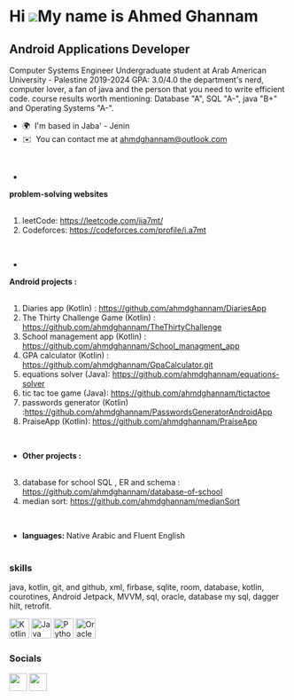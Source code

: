 Hi ![](https://user-images.githubusercontent.com/18350557/176309783-0785949b-9127-417c-8b55-ab5a4333674e.gif)My name is Ahmed Ghannam
=====================================================================================================================================

Android Applications Developer
------------------------------

Computer Systems Engineer Undergraduate student at Arab American University - Palestine 2019-2024 GPA: 3.0/4.0 the department's nerd, computer lover, a fan of java and the person that you need to write efficient code. course results worth mentioning: Database "A", SQL "A-", java "B+" and Operating Systems "A-".

* 🌍  I'm based in Jaba' - Jenin
* ✉️  You can contact me at [ahmdghannam@outlook.com](mailto:ahmdghannam@outlook.com)



<br>

-
 <strong>problem-solving websites  </strong> <br><br>
 
1. leetCode: https://leetcode.com/iia7mt/
2. Codeforces: https://codeforces.com/profile/i.a7mt


<br>

-
 <strong> Android projects : </strong>
<br><br>

1. Diaries app (Kotlin) : https://github.com/ahmdghannam/DiariesApp
2. The Thirty Challenge Game (Kotlin) : https://github.com/ahmdghannam/TheThirtyChallenge
2. School management app (Kotlin) :  https://github.com/ahmdghannam/School_managment_app
3. GPA calculator (Kotlin) : https://github.com/ahmdghannam/GpaCalculator.git
4.  equations solver (Java): https://github.com/ahmdghannam/equations-solver 
5.   tic tac toe game (Java): https://github.com/ahmdghannam/tictactoe 
 6. passwords generator (Kotlin) :https://github.com/ahmdghannam/PasswordsGeneratorAndroidApp
1. PraiseApp (Kotlin): https://github.com/ahmdghannam/PraiseApp

<br>

  - <strong>Other projects : </strong><br><br>
3.   database for school  SQL , ER and schema : 
https://github.com/ahmdghannam/database-of-school
4.  median sort: https://github.com/ahmdghannam/medianSort 

  <br>

  -  <strong>languages: </strong>
  Native Arabic and Fluent English <br><br>


### skills
 java, kotlin, git, and github, xml, firbase, sqlite, room, database, kotlin, courotines, Android Jetpack, MVVM, sql, oracle, database my sql, dagger hilt, retrofit.



<p align="left">
<a href="https://kotlinlang.org/" target="_blank" rel="noreferrer"><img src="https://raw.githubusercontent.com/danielcranney/readme-generator/main/public/icons/skills/kotlin-colored.svg" width="36" height="36" alt="Kotlin" /></a>
<a href="https://www.oracle.com/java/" target="_blank" rel="noreferrer"><img src="https://raw.githubusercontent.com/danielcranney/readme-generator/main/public/icons/skills/java-colored.svg" width="36" height="36" alt="Java" /></a>
<a href="https://www.python.org/" target="_blank" rel="noreferrer"><img src="https://raw.githubusercontent.com/danielcranney/readme-generator/main/public/icons/skills/python-colored.svg" width="36" height="36" alt="Python" /></a>
<a href="https://www.oracle.com/uk/index.html" target="_blank" rel="noreferrer"><img src="https://raw.githubusercontent.com/danielcranney/readme-generator/main/public/icons/skills/oracle-colored.svg" width="36" height="36" alt="Oracle" /></a>
</p>


### Socials

<p align="left"> <a href="https://www.linkedin.com/in/ahmedalighannam/" target="_blank" rel="noreferrer"><img src="https://raw.githubusercontent.com/danielcranney/readme-generator/main/public/icons/socials/linkedin.svg" width="32" height="32" /></a> <a href="https://www.stackoverflow.com/users/15949992/a7mt-3li" target="_blank" rel="noreferrer"><img src="https://raw.githubusercontent.com/danielcranney/readme-generator/main/public/icons/socials/stackoverflow.svg" width="32" height="32" /></a></p>
